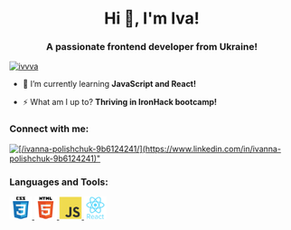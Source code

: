 <h1 align="center">Hi 👋, I'm Iva!</h1>
<h3 align="center">A passionate frontend developer from Ukraine!</h3>

<p align="left"> <a href="https://github.com/ryo-ma/github-profile-trophy"><img src="https://github-profile-trophy.vercel.app/?username=ivvva" alt="ivvva" /></a> </p>

- 🌱 I’m currently learning **JavaScript and React!**

- ⚡ What am I up to? **Thriving in IronHack bootcamp!**

<h3 align="left">Connect with me:</h3>
<p align="left">
<a href="https://linkedin.com/in/https://www.linkedin.com/in/ivanna-polishchuk-9b6124241/" target="blank"><img align="center" src="https://raw.githubusercontent.com/rahuldkjain/github-profile-readme-generator/master/src/images/icons/Social/linked-in-alt.svg" alt=[/ivanna-polishchuk-9b6124241/](https://www.linkedin.com/in/ivanna-polishchuk-9b6124241)" height="30" width="40" /></a>
</p>

<h3 align="left">Languages and Tools:</h3>
<p align="left"> <a href="https://www.w3schools.com/css/" target="_blank" rel="noreferrer"> <img src="https://raw.githubusercontent.com/devicons/devicon/master/icons/css3/css3-original-wordmark.svg" alt="css3" width="40" height="40"/> </a> <a href="https://www.w3.org/html/" target="_blank" rel="noreferrer"> <img src="https://raw.githubusercontent.com/devicons/devicon/master/icons/html5/html5-original-wordmark.svg" alt="html5" width="40" height="40"/> </a> <a href="https://developer.mozilla.org/en-US/docs/Web/JavaScript" target="_blank" rel="noreferrer"> <img src="https://raw.githubusercontent.com/devicons/devicon/master/icons/javascript/javascript-original.svg" alt="javascript" width="40" height="40"/> </a> <a href="https://reactjs.org/" target="_blank" rel="noreferrer"> <img src="https://raw.githubusercontent.com/devicons/devicon/master/icons/react/react-original-wordmark.svg" alt="react" width="40" height="40"/> </a> </p>
